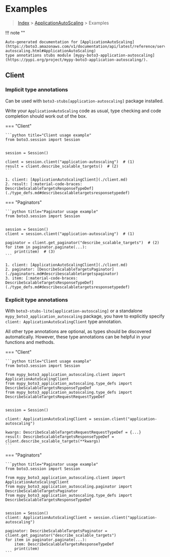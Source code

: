 # Examples

> [Index](../README.md) > [ApplicationAutoScaling](./README.md) > Examples

!!! note ""

    Auto-generated documentation for [ApplicationAutoScaling](https://boto3.amazonaws.com/v1/documentation/api/latest/reference/services/application-autoscaling.html#ApplicationAutoScaling)
    type annotations stubs module [mypy-boto3-application-autoscaling](https://pypi.org/project/mypy-boto3-application-autoscaling/).

## Client

### Implicit type annotations

Can be used with `boto3-stubs[application-autoscaling]` package installed.

Write your `ApplicationAutoScaling` code as usual,
type checking and code completion should work out of the box.


=== "Client"

    ```python title="Client usage example"
    from boto3.session import Session


    session = Session()

    client = session.client("application-autoscaling")  # (1)
    result = client.describe_scalable_targets()  # (2)
    ```

    1. client: [ApplicationAutoScalingClient](./client.md)
    2. result: [:material-code-braces: DescribeScalableTargetsResponseTypeDef](./type_defs.md#describescalabletargetsresponsetypedef) 



=== "Paginators"

    ```python title="Paginator usage example"
    from boto3.session import Session


    session = Session()
    client = session.client("application-autoscaling")  # (1)

    paginator = client.get_paginator("describe_scalable_targets")  # (2)
    for item in paginator.paginate(...):
        print(item)  # (3)
    ```

    1. client: [ApplicationAutoScalingClient](./client.md)
    2. paginator: [DescribeScalableTargetsPaginator](./paginators.md#describescalabletargetspaginator)
    3. item: [:material-code-braces: DescribeScalableTargetsResponseTypeDef](./type_defs.md#describescalabletargetsresponsetypedef) 




### Explicit type annotations

With `boto3-stubs-lite[application-autoscaling]`
or a standalone `mypy_boto3_application_autoscaling` package, you have to explicitly specify `client: ApplicationAutoScalingClient` type annotation.

All other type annotations are optional, as types should be discovered automatically.
However, these type annotations can be helpful in your functions and methods.


=== "Client"

    ```python title="Client usage example"
    from boto3.session import Session

    from mypy_boto3_application_autoscaling.client import ApplicationAutoScalingClient
    from mypy_boto3_application_autoscaling.type_defs import DescribeScalableTargetsResponseTypeDef
    from mypy_boto3_application_autoscaling.type_defs import DescribeScalableTargetsRequestRequestTypeDef


    session = Session()

    client: ApplicationAutoScalingClient = session.client("application-autoscaling")

    kwargs: DescribeScalableTargetsRequestRequestTypeDef = {...}
    result: DescribeScalableTargetsResponseTypeDef = client.describe_scalable_targets(**kwargs)
    ```



=== "Paginators"

    ```python title="Paginator usage example"
    from boto3.session import Session

    from mypy_boto3_application_autoscaling.client import ApplicationAutoScalingClient
    from mypy_boto3_application_autoscaling.paginator import DescribeScalableTargetsPaginator
    from mypy_boto3_application_autoscaling.type_defs import DescribeScalableTargetsResponseTypeDef


    session = Session()
    client: ApplicationAutoScalingClient = session.client("application-autoscaling")

    paginator: DescribeScalableTargetsPaginator = client.get_paginator("describe_scalable_targets")
    for item in paginator.paginate(...):
        item: DescribeScalableTargetsResponseTypeDef
        print(item)
    ```





